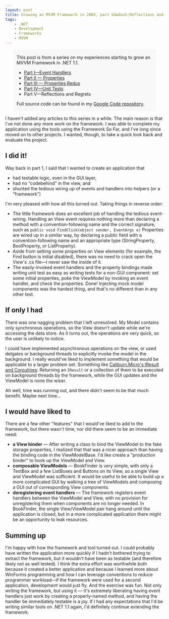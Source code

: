 ```yaml
---
layout: post
title: Growing an MVVM Framework in 2003, part V&mdash;Reflections and Regrets
tags:
    - .NET
    - Development
    - Frameworks
    - MVVM
---
```

<div style="padding-left:.5em;padding-right:.5em;margin-left:2em;margin-right:2em;border:1px solid #EEE;background-color:#F8F8F8;">
<p>This post is from a series on my experiences starting to grow an MVVM Framework in .NET 1.1.</p>

* <a href="{% post_url 2010-10-29-growing-an-mvvm-framework-in-2003-part-i-event-handlers %}">Part I&mdash;Event Handlers</a>
* <a href="{% post_url 2010-11-10-growing-an-mvvm-framework-in-2003-part-ii-properties %}">Part II &mdash; Properties</a>
* <a href="{% post_url 2010-11-21-growing-an-mvvm-framework-in-2003-part-iii-properties-redux %}">Part III  &mdash; Properties Redux</a>
* <a href="{% post_url 2010-11-30-growing-an-mvvm-framework-in-2003-part-iv-unit-tests %}">Part IV&mdash;Unit Tests</a>
* Part V&mdash;Reflections and Regrets

<p>Full source code can be found in my <a href="http://code.google.com/p/blairconrad/source/browse/#svn/trunk/BlogExamples/2010-11-mvvm-.net1.1/BookFinder">Google Code repository</a>.</p>
</div>

I haven't added any articles to this series in a while. The main reason is that I've not done any more work on the framework. I was able to complete my application using the tools using the Framework So Far, and I've long since moved on to other projects.  I wanted, though, to take a quick look back and evaluate the project.

<h2>I did it!</h2>
Way back in part&nbsp;1, I said that I wanted to create an application that 

* had testable logic, even in the GUI layer,
* had no “codebehind” in the view, and
* shunted the tedious wiring up of events and handlers into helpers (or a “framework”)

I'm very pleased with how all this turned out. Taking things in reverse order:

* The little framework does an excellent job of handling the tedious event-wiring. Handling an View event requires nothing more than declaring a method with a convention-following name and the correct signature, such as `public void FindClick(object sender, EventArgs e)`
Properties are wired up in a similar way, by declaring a public field with a convention-following name and an appropriate type (StringProperty, BoolProperty, or ListProperty).
* Aside from setting some properties on View elements (for example, the Find button is initial disabled), there was no need to crack open the View's .cs file&mdash;I never saw the inside of it.
* The easily-invoked event handlers and the property bindings made writing unit test as easy as writing tests for a non-GUI component: set some initial properties, poke the ViewModel by invoking an event handler, and check the properties. Done! Injecting mock model components was the hardest thing, and that's no different than in any other test.

<h2>If only I had</h2>
There was one nagging problem that I left unresolved. My Model contains only synchronous operations, so the View doesn't update while we're accessing the data store. As it turns out, the operations are very quick, so the user is unlikely to notice. 

I could have implemented asynchronous operations on the view, or used delgates or background threads to explicitly invoke the model in the background. I really would've liked to implement something that would be applicable to a larger problem set. Something like <a href="http://devlicio.us/blogs/rob_eisenberg/archive/2010/08/21/caliburn-micro-soup-to-nuts-part-5-iresult-and-coroutines.aspx">Caliburn.Micro's IResult and Coroutines</a>: 
Returning an <code>IResult</code> or a collection of them to be executed on background threads by the framework, while the GUI updates and the ViewModel is none the wiser.

Ah well, time was running out, and there didn't seem to be that much benefit. Maybe next time...

<h2>I would have liked to</h2>
There are a few other "features" that I would've liked to add to the framework, but there wasn't time, nor did there seem to be an immediate need:

* **a View binder** &mdash; After writing a class to bind the ViewModel to the fake storage properties, I realized that that was a nicer approach than having the binding code in the  ViewModelBase. I'd like create a "production binder" to hook up the ViewModel and View.
* **composable ViewModels** &mdash; BookFinder is very simple, with only a TextBox and a few ListBoxes and Buttons on its View, so a single View and ViewModel was sufficient. It would be useful to be able to build up a more complicated GUI by walking a tree of ViewModels and composing a GUI out of corresponding View components.
* **deregistering event handlers** &mdash; The framework registers event handlers between the ViewModel and View, with no provision for unregistering them when components are no longer needed. In BookFinder, the single View/ViewModel pair hang around until the application is closed, but in a more complicated application there might be an opportunity to leak resources.


<h2>Summing up</h2>
I'm happy with how the framework and tool turned out. I could probably have written the application more quickly if I hadn't bothered trying to extract the framework, but it wouldn't have been as testable (and therefore likely not as well tested). I think the extra effort was worthwhile both because it created a better application and because I learned more about WinForms programming and how I can leverage conventions to reduce programmer workload&mdash;if the framework were used for a second application, development would just fly. And the exercise was fun. Not only writing the framework, but using it &mdash; it's extremely liberating having event handlers just work by creating a properly-named method, and having the handler be immediately testable is a joy. If I had any expectations that I'd be writing similar tools on .NET&nbsp;1.1 again, I'd definitely continue extending the framework.


